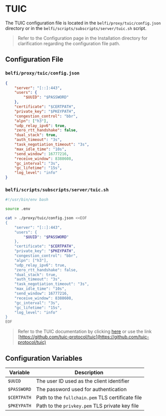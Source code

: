 # TUIC

The TUIC configuration file is located in the `belfi/proxy/tuic/config.json` directory or in the `belfi/scripts/subscripts/server/tuic.sh` script.

> Refer to the Configuration page in the Installation directory for clarification regarding the configuration file path.

## Configuration File

### `belfi/proxy/tuic/config.json`
```json
{
    "server": "[::]:443",
    "users": {
        "$UUID": "$PASSWORD"
    },
    "certificate": "$CERTPATH",
    "private_key": "$PKEYPATH",
    "congestion_control": "bbr",
    "alpn": ["h3"],
    "udp_relay_ipv6": true,
    "zero_rtt_handshake": false,
    "dual_stack": true,
    "auth_timeout": "3s",
    "task_negotiation_timeout": "3s",
    "max_idle_time": "10s",
    "send_window": 16777216,
    "receive_window": 8388608,
    "gc_interval": "3s",
    "gc_lifetime": "15s",
    "log_level": "info"
}
```

### `belfi/scripts/subscripts/server/tuic.sh`
```bash
#!/usr/bin/env bash

source .env

cat > ./proxy/tuic/config.json <<EOF
{
    "server": "[::]:443",
    "users": {
        "$UUID": "$PASSWORD"
    },
    "certificate": "$CERTPATH",
    "private_key": "$PKEYPATH",
    "congestion_control": "bbr",
    "alpn": ["h3"],
    "udp_relay_ipv6": true,
    "zero_rtt_handshake": false,
    "dual_stack": true,
    "auth_timeout": "3s",
    "task_negotiation_timeout": "3s",
    "max_idle_time": "10s",
    "send_window": 16777216,
    "receive_window": 8388608,
    "gc_interval": "3s",
    "gc_lifetime": "15s",
    "log_level": "info"
}
EOF
```

> Refer to the TUIC documentation by clicking [here](https://github.com/tuic-protocol/tuic) or use the link [https://github.com/tuic-protocol/tuic](https://github.com/tuic-protocol/tuic)

## Configuration Variables

| Variable      | Description                                            |
|---------------|--------------------------------------------------------|
| `$UUID`       | The user ID used as the client identifier              |
| `$PASSWORD`   | The password used for authentication                   |
| `$CERTPATH`   | Path to the `fullchain.pem` TLS certificate file       |
| `$PKEYPATH`   | Path to the `privkey.pem` TLS private key file         |
